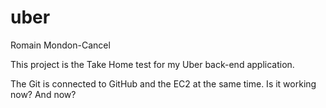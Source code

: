uber
====
Romain Mondon-Cancel

This project is the Take Home test for my Uber back-end application.

The Git is connected to GitHub and the EC2 at the same time. Is it working now? And now? 